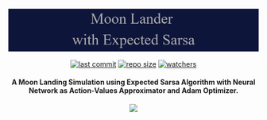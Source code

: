 <p align="center">
  <img 
    src="https://github.com/chandlerbing65nm/Moon-Lander-with-Expected-Sarsa/blob/main/docs/banner.png?raw=true"
  >
</p>

<div align="center">

  <a href="">![last commit](https://img.shields.io/github/last-commit/chandlerbing65nm/Moon-Lander-with-Expected-Sarsa)</a>
  <a href="">![repo size](https://img.shields.io/github/repo-size/chandlerbing65nm/Moon-Lander-with-Expected-Sarsa)</a>
  <a href="">![watchers](https://img.shields.io/github/watchers/chandlerbing65nm/Moon-Lander-with-Expected-Sarsa?style=social)</a>

</div>

<h4 align="center">A Moon Landing Simulation using Expected Sarsa Algorithm with Neural Network as Action-Values Approximator and Adam Optimizer.</h4>

<p align="center">
  <img 
    src="https://github.com/chandlerbing65nm/Moon-Lander-with-Expected-Sarsa/blob/main/docs/ImplementYourAgent.gif?raw=true"
  >
</p>

